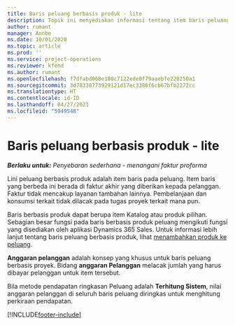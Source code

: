 ```yaml
---
title: Baris peluang berbasis produk - lite
description: Topik ini menyediakan informasi tentang item baris peluang berbasis produk dalam Project Operations.
author: rumant
manager: Annbe
ms.date: 10/01/2020
ms.topic: article
ms.prod: ''
ms.service: project-operations
ms.reviewer: kfend
ms.author: rumant
ms.openlocfilehash: f7dfabd068e180c7122ede0f79aaebfe220250a1
ms.sourcegitcommit: 3d78338773929121d17ec3386f6cb67bfb2272cc
ms.translationtype: HT
ms.contentlocale: id-ID
ms.lasthandoff: 04/27/2021
ms.locfileid: "5949548"
---
```

# <a name="product-based-opportunity-lines---lite"></a>Baris peluang berbasis produk - lite

_**Berlaku untuk:** Penyebaran sederhana - menangani faktur proforma_

Lini peluang berbasis produk adalah item baris pada peluang. Item baris yang berbeda ini berada di faktur akhir yang diberikan kepada pelanggan. Faktur tidak mencakup layanan tambahan lainnya. Pembelanjaan dan konsumsi terkait tidak dilacak pada tugas proyek terkait mana pun.

Baris berbasis produk dapat berupa item Katalog atau produk pilihan. Sebagian besar fungsi pada baris berbasis produk peluang mengikuti fungsi yang disediakan oleh aplikasi Dynamics 365 Sales. Untuk informasi lebih lanjut tentang baris peluang berbasis produk, lihat [menambahkan produk ke peluang](/dynamics365/sales-enterprise/add-products-opportunity).

**Anggaran pelanggan** adalah konsep yang khusus untuk baris peluang berbasis proyek. Bidang **anggaran Pelanggan** melacak jumlah yang harus dibayar pelanggan untuk item tersebut.

Bila metode pendapatan ringkasan Peluang adalah **Terhitung Sistem**, nilai anggaran pelanggan di seluruh baris peluang diringkas untuk menghitung perkiraan pendapatan. 



[!INCLUDE[footer-include](../../includes/footer-banner.md)]